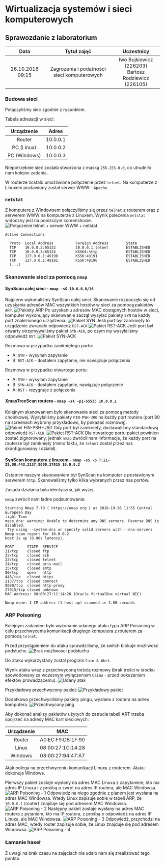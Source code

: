 # Wirtualizacja systemów i sieci komputerowych

## Sprawozdanie z laboratorium

Data | Tytuł zajęć | Uczestnicy
:-: | :-: | :-:
26.10.2018 09:15 | Zagrożenia i podatności sieci komputerowych | Iwo Bujkiewicz (226203)<br>Bartosz Rodziewicz (226105)

### Budowa sieci

Połączyliśmy sieć zgodnie z rysunkiem.

Tabela adresacji w sieci:

| Urządzenie | Adres |
| :-: | :-: |
| Router | 10.0.0.1 |
| PC (Linux) | 10.0.0.2 |
| PC (Windows) | 10.0.0.3 |

Niepotrzebnie sieć została stworzona z maską `255.255.0.0`, co utrudniło nam kolejne zadania.

W routerze zostało umożliwione połączenie przez `telnet`. Na komputerze z Linuxem postawiony został serwer WWW - `Apache`.

### `netstat`

Z komputera z Windowsem połączyliśmy się przez `telnet` z routerem oraz z serwerem WWW na komputerze z Linuxem. Wynik polecenia `metstat` widoczny jest na poniższym screenshocie.
![Połączenie telnet + serwer WWW + netstat](screenshots/pkt2.png)

```
Active Connections

  Proto  Local Address          Foreign Address        State
  TCP    10.0.0.3:65132         10.0.0.1:telnet        ESTABLISHED
  TCP    10.0.0.3:65134         KSSK4:http             ESTABLISHED
  TCP    127.0.0.1:49190        KSSK:49191             ESTABLISHED
  TCP    127.0.0.1:49191        KSSK:49190             ESTABLISHED
  (...)
```

<!-- W sprawozdaniu opisać znaczenie 3 wybranych wpisów z listy. -->

### Skanowanie sieci za pomocą `nmap`

#### SynScan całej sieci - `nmap -sS 10.0.0.0/16`

Najpierw wykonaliśmy SynScan całej sieci. Skanowanie rozpoczęło się od uzyskania adresów MAC wszystkich hostów w sieci za pomocą pakietów `ARP`.
![Pakiety ARP](screenshots/pkt3.1.4.png)
Po uzyskaniu adresów MAC dostępnych hostów w sieci, komputer wykonujący skanowanie zaczął wysyłać pakiety `SYN` na każdy port znalezionego urządzenia.
![Pakiet SYN](screenshots/pkt3.1.1.png)
Jeśli port był zamknięty to urządzenie zwracało odpowiedź `RST-ACK`
![Pakiet RST-ACK](screenshots/pkt3.1.2.png)
Jeśli port był otwarty otrzymywaliśmy pakiet `SYN-ACK`, po czym my wysyłaliśmy odpowiedź `RST`.
![Pakiet SYN-ACK](screenshots/pkt3.1.3.png)

Rozmowa w przypadku zamkniętego portu:
* A: `SYN` - wysyłam zapytanie
* B: `RST-ACK` - dostałem zapytanie, nie nawiązuje połączenia <!-- prosze stad szybko wyjsc -->

Rozmowa w przypadku otwartego portu:
* A: `SYN` - wysyłam zapytanie
* B: `SYN-ACK` - dostałem zapytanie, nawiązuje połączenie
* A: `RST` - rezygnuje z połączenia

#### XmasTreeScan routera - `nmap -sX -p1-65535 10.0.0.1`

Kolejnym skanowaniem było skanowanie sieci za pomocą metody choinkowej. Wysyłaliśmy pakiety `FIN-PSH-URG` na każdy port routera (port 80 na screenach wybrany przykładowo, by pokazać rozmowę).
![Pakiet FIN-PSH-URG](screenshots/pkt3.2.1.png)
Gdy port był zamknięty, dostawaliśmy standardową odpowiedź `RST-ACK`.
![Pakiet RST-ACK](screenshots/pkt3.2.2.png)
Dla otwartego portu pakiet powinien zostać zignorowany, jednak `nmap` zwrócił nam informacje, że każdy port na routerze był zamknięty (mimo faktu, że `telnet` został przez nas skonfigurowany i działał).

#### SynScan komputera z linuxem - `nmap -sS -p T:21-25,80,443,2137,8080,27015 10.0.0.2`

Ostatnim naszym skanowaniem był SynScan na komputer z postawionym serwerem `http`. Skanowaliśmy tylko kilka wybranych przez nas portów.

Zasada działania była identyczna, jak wyżej.

`nmap` zwrócił nam ładne podsumowanie:
```
Starting Nmap 7.70 ( https://nmap.org ) at 2018-10-26 11:55 Central European Day
light Time
mass_dns: warning: Unable to determine any DNS servers. Reverse DNS is disabled.
 Try using --system-dns or specify valid servers with --dns-servers
Nmap scan report for 10.0.0.2
Host is up (0.00s latency).

PORT      STATE  SERVICE
21/tcp    closed ftp
22/tcp    closed ssh
23/tcp    closed telnet
24/tcp    closed priv-mail
25/tcp    closed smtp
80/tcp    open   http
443/tcp   closed https
2137/tcp  closed connect
8080/tcp  closed http-proxy
27015/tcp closed unknown
MAC Address: 08:00:27:1C:14:28 (Oracle VirtualBox virtual NIC)

Nmap done: 1 IP address (1 host up) scanned in 2.00 seconds
```

### ARP Poisoning

Kolejnym zadaniem było wykonanie udanego ataku typu ARP Poisoning w celu przechwycenia komunikacji drugiego komputera z routerem za pomocą `telnet`.

Przed przystąpieniem do ataku sprawdziliśmy, że switch blokuje możliwość podsłuchu.
![Brak możliwości podsłuchu](screenshots/pkt4.1.png)

Do ataku wykorzystany został program `Cain & Abel`.

Wynik ataku wraz z przechwyconą treścią rozmowy (brak treści w środku spowodowany za wczesnym wyłączeniem `Caina` - przed pokazaniem efektów prowadzącemu).
![Udany atak](screenshots/pkt4.2.5.png)

Przykładowy przechwycony pakiet:
![Przykładowy pakiet](screenshots/pkt4.2.2.png)

Dodatkowo przechwyciliśmy pakiety pingu, wysłane z routera na adres komputera.
![Przechwycony ping](screenshots/pkt4.2.3.png)

Aby dokonać analizy pakietów użytych do zatrucia tabeli ART trzeba spojrzeć na adresy MAC kart sieciowych:

| Urządzenie | MAC |
| :-: | :-: |
| Router | A0:EC:F9:D8:1F:90 |
| Linux | 08:00:27:1C:14:28 |
| Windows | 08:00:27:94:47:A7 |

Atak polega na przechwyceniu komunikacji Linuxa z rooterem. Ataku dokonuje Windows.

Pierwszy pakiet zostaje wysłany na adres MAC Linuxa z zapytaniem, kto ma adres IP Linuxa i z prośbą o zwrot na adres IP routera, ale MAC Windowsa.
![ARP Poisoning - 1](screenshots/pkt4.2.6.png)
Odpowiedź na niego zgodnie z planem jest wysłana na adres MAC Windowsa. Wtedy Linux zapisuje sobie w tabeli ARP, że `10.0.0.1` (router) znajduje się pod adresem MAC Windowsa.
![ARP Poisoning - 2](screenshots/pkt4.2.7.png)
Następny pakiet zostaje wysłany na adres MAC routera z pytaniem, kto ma IP routera, z prośbą o odpowiedź na adres IP Linuxa, ale MAC Windowsa.
![ARP Poisoning - 3](screenshots/pkt4.2.8.png)
Odpowiedź, przychodzi na adres MAC, wtedy router zapisuje sobie, że Linux znajduje się pod adresem Windowsa.
![ARP Poisoning - 4](screenshots/pkt4.2.9.png)

### Łamanie haseł

Z uwagi na brak czasu na zajęciach nie udało nam się zrealizować tego punktu.
